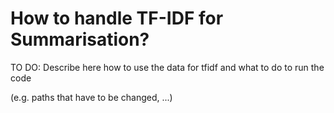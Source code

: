 # How to handle TF-IDF for Summarisation?

TO DO: Describe here how to use the data for tfidf and what to do to run the code

(e.g. paths that have to be changed, ...)
